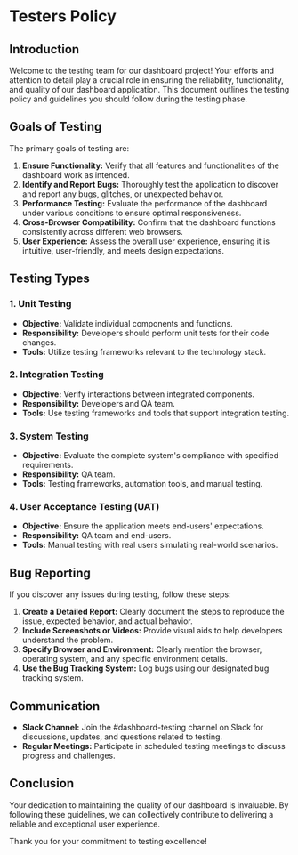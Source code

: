 # Testers Policy

## Introduction

Welcome to the testing team for our dashboard project! Your efforts and attention to detail play a crucial role in ensuring the reliability, functionality, and quality of our dashboard application. This document outlines the testing policy and guidelines you should follow during the testing phase.

## Goals of Testing

The primary goals of testing are:

1. **Ensure Functionality:** Verify that all features and functionalities of the dashboard work as intended.
2. **Identify and Report Bugs:** Thoroughly test the application to discover and report any bugs, glitches, or unexpected behavior.
3. **Performance Testing:** Evaluate the performance of the dashboard under various conditions to ensure optimal responsiveness.
4. **Cross-Browser Compatibility:** Confirm that the dashboard functions consistently across different web browsers.
5. **User Experience:** Assess the overall user experience, ensuring it is intuitive, user-friendly, and meets design expectations.

## Testing Types

### 1. **Unit Testing**

- **Objective:** Validate individual components and functions.
- **Responsibility:** Developers should perform unit tests for their code changes.
- **Tools:** Utilize testing frameworks relevant to the technology stack.

### 2. **Integration Testing**

- **Objective:** Verify interactions between integrated components.
- **Responsibility:** Developers and QA team.
- **Tools:** Use testing frameworks and tools that support integration testing.

### 3. **System Testing**

- **Objective:** Evaluate the complete system's compliance with specified requirements.
- **Responsibility:** QA team.
- **Tools:** Testing frameworks, automation tools, and manual testing.

### 4. **User Acceptance Testing (UAT)**

- **Objective:** Ensure the application meets end-users' expectations.
- **Responsibility:** QA team and end-users.
- **Tools:** Manual testing with real users simulating real-world scenarios.

## Bug Reporting

If you discover any issues during testing, follow these steps:

1. **Create a Detailed Report:** Clearly document the steps to reproduce the issue, expected behavior, and actual behavior.
2. **Include Screenshots or Videos:** Provide visual aids to help developers understand the problem.
3. **Specify Browser and Environment:** Clearly mention the browser, operating system, and any specific environment details.
4. **Use the Bug Tracking System:** Log bugs using our designated bug tracking system.

## Communication

- **Slack Channel:** Join the #dashboard-testing channel on Slack for discussions, updates, and questions related to testing.
- **Regular Meetings:** Participate in scheduled testing meetings to discuss progress and challenges.

## Conclusion

Your dedication to maintaining the quality of our dashboard is invaluable. By following these guidelines, we can collectively contribute to delivering a reliable and exceptional user experience.

Thank you for your commitment to testing excellence!